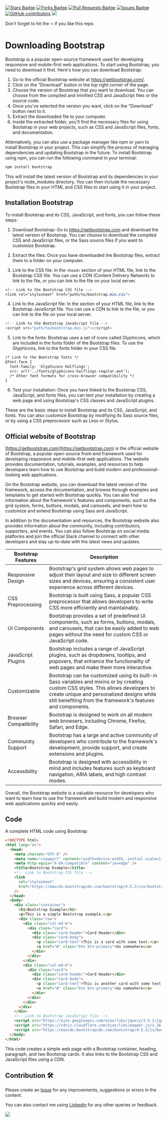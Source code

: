 <a href="https://github.com/drshahizan/learn-php/stargazers"><img src="https://img.shields.io/github/stars/drshahizan/learn-php" alt="Stars Badge"/></a>
<a href="https://github.com/drshahizan/learn-php/network/members"><img src="https://img.shields.io/github/forks/drshahizan/learn-php" alt="Forks Badge"/></a>
<a href="https://github.com/drshahizan/learn-php/pulls"><img src="https://img.shields.io/github/issues-pr/drshahizan/learn-php" alt="Pull Requests Badge"/></a>
<a href="https://github.com/drshahizan/learn-php/issues"><img src="https://img.shields.io/github/issues/drshahizan/learn-php" alt="Issues Badge"/></a>
<a href="https://github.com/drshahizan/learn-php/graphs/contributors"><img alt="GitHub contributors" src="https://img.shields.io/github/contributors/drshahizan/learn-php?color=2b9348"></a>
![](https://visitor-badge.glitch.me/badge?page_id=drshahizan/learn-php)

Don't forget to hit the :star: if you like this repo.

# Downloading Bootstrap

Bootstrap is a popular open-source framework used for developing responsive and mobile-first web applications. To start using Bootstrap, you need to download it first. Here's how you can download Bootstrap:

1. Go to the official Bootstrap website at https://getbootstrap.com/.
2. Click on the "Download" button in the top right corner of the page.
3. Choose the version of Bootstrap that you want to download. You can choose from the compiled and minified CSS and JavaScript files or the source code.
4. Once you've selected the version you want, click on the "Download" button next to it.
5. Extract the downloaded file to your computer.
6. Inside the extracted folder, you'll find the necessary files for using Bootstrap in your web projects, such as CSS and JavaScript files, fonts, and documentation.

Alternatively, you can also use a package manager like npm or yarn to install Bootstrap in your project. This can simplify the process of managing dependencies and updating Bootstrap in the future. To install Bootstrap using npm, you can run the following command in your terminal:

```html
npm install bootstrap
```

This will install the latest version of Bootstrap and its dependencies in your project's node_modules directory. You can then include the necessary Bootstrap files in your HTML and CSS files to start using it in your project.

## Installation Bootstrap

To install Bootstrap and its CSS, JavaScript, and fonts, you can follow these steps:

1. Download Bootstrap: Go to https://getbootstrap.com and download the latest version of Bootstrap. You can choose to download the compiled CSS and JavaScript files, or the Sass source files if you want to customize Bootstrap.

2. Extract the files: Once you have downloaded the Bootstrap files, extract them to a folder on your computer.

3. Link to the CSS file: In the `<head>` section of your HTML file, link to the Bootstrap CSS file. You can use a CDN (Content Delivery Network) to link to the file, or you can link to the file on your local server.

```css
<!-- Link to the Bootstrap CSS file -->
<link rel="stylesheet" href="path/to/bootstrap.min.css">
```

4. Link to the JavaScript file: In the <body> section of your HTML file, link to the Bootstrap JavaScript file. You can use a CDN to link to the file, or you can link to the file on your local server.

```javascript
<!-- Link to the Bootstrap JavaScript file -->
<script src="path/to/bootstrap.min.js"></script>
```

5. Link to the fonts: Bootstrap uses a set of icons called Glyphicons, which are included in the fonts folder of the Bootstrap files. To use the Glyphicons, link to the fonts folder in your CSS file.

```html
/* Link to the Bootstrap fonts */
@font-face {
  font-family: 'Glyphicons Halflings';
  src: url('../fonts/glyphicons-halflings-regular.eot');
  /* Other font formats for cross-browser compatibility */
}
```

6. Test your installation: Once you have linked to the Bootstrap CSS, JavaScript, and fonts files, you can test your installation by creating a web page and using Bootstrap's CSS classes and JavaScript plugins.

These are the basic steps to install Bootstrap and its CSS, JavaScript, and fonts. You can also customize Bootstrap by modifying its Sass source files, or by using a CSS preprocessor such as Less or Stylus.

## Official website of Bootstrap 
[https://getbootstrap.com](https://getbootstrap.com) is the official website of Bootstrap, a popular open-source front-end framework used for developing responsive and mobile-first web applications. The website provides documentation, tutorials, examples, and resources to help developers learn how to use Bootstrap and build modern and professional-looking web applications.

On the Bootstrap website, you can download the latest version of the framework, access the documentation, and browse through examples and templates to get started with Bootstrap quickly. You can also find information about the framework's features and components, such as the grid system, forms, buttons, modals, and carousels, and learn how to customize and extend Bootstrap using Sass and JavaScript.

In addition to the documentation and resources, the Bootstrap website also provides information about the community, including contributors, supporters, and events. You can also follow Bootstrap on social media platforms and join the official Slack channel to connect with other developers and stay up-to-date with the latest news and updates.

| Bootstrap Features | Description |
| --- | --- |
| Responsive Design | Bootstrap's grid system allows web pages to adjust their layout and size to different screen sizes and devices, ensuring a consistent user experience across different devices. |
| CSS Preprocessing | Bootstrap is built using Sass, a popular CSS preprocessor that allows developers to write CSS more efficiently and maintainably. |
| UI Components | Bootstrap provides a set of predefined UI components, such as forms, buttons, modals, and carousels, that can be easily added to web pages without the need for custom CSS or JavaScript code. |
| JavaScript Plugins | Bootstrap includes a range of JavaScript plugins, such as dropdowns, tooltips, and popovers, that enhance the functionality of web pages and make them more interactive. |
| Customizable | Bootstrap can be customized using its built-in Sass variables and mixins or by creating custom CSS styles. This allows developers to create unique and personalized designs while still benefiting from the framework's features and components. |
| Browser Compatibility | Bootstrap is designed to work on all modern web browsers, including Chrome, Firefox, Safari, and Edge. |
| Community Support | Bootstrap has a large and active community of developers who contribute to the framework's development, provide support, and create extensions and plugins. |
| Accessibility | Bootstrap is designed with accessibility in mind and includes features such as keyboard navigation, ARIA labels, and high contrast modes. |

Overall, the Bootstrap website is a valuable resource for developers who want to learn how to use the framework and build modern and responsive web applications quickly and easily.

## Code
A complete HTML code using Bootstrap

```html
<!DOCTYPE html>
<html lang="en">
  <head>
    <meta charset="UTF-8" />
    <meta name="viewport" content="width=device-width, initial-scale=1.0" />
    <meta http-equiv="X-UA-Compatible" content="ie=edge" />
    <title>Bootstrap Example</title>
    <!-- Link to Bootstrap CSS file -->
    <link
      rel="stylesheet"
      href="https://maxcdn.bootstrapcdn.com/bootstrap/4.5.2/css/bootstrap.min.css"
    />
  </head>
  <body>
    <div class="container">
      <h1>Bootstrap Example</h1>
      <p>This is a simple Bootstrap example.</p>
      <div class="row">
        <div class="col-md-6">
          <div class="card">
            <div class="card-header">Card Header</div>
            <div class="card-body">
              <p class="card-text">This is a card with some text.</p>
              <a href="#" class="btn btn-primary">Go somewhere</a>
            </div>
          </div>
        </div>
        <div class="col-md-6">
          <div class="card">
            <div class="card-header">Card Header</div>
            <div class="card-body">
              <p class="card-text">This is another card with some text.</p>
              <a href="#" class="btn btn-primary">Go somewhere</a>
            </div>
          </div>
        </div>
      </div>
    </div>
    <!-- Link to Bootstrap JavaScript file -->
    <script src="https://ajax.googleapis.com/ajax/libs/jquery/3.5.1/jquery.min.js"></script>
    <script src="https://cdnjs.cloudflare.com/ajax/libs/popper.js/1.16.0/umd/popper.min.js"></script>
    <script src="https://maxcdn.bootstrapcdn.com/bootstrap/4.5.2/js/bootstrap.min.js"></script>
  </body>
</html>

```

This code creates a simple web page with a Bootstrap container, heading, paragraph, and two Bootstrap cards. It also links to the Bootstrap CSS and JavaScript files using a CDN.

## Contribution 🛠️
Please create an [Issue](https://github.com/drshahizan/learn-php/issues) for any improvements, suggestions or errors in the content.

You can also contact me using [Linkedin](https://www.linkedin.com/in/drshahizan/) for any other queries or feedback.

![](https://visitor-badge.glitch.me/badge?page_id=drshahizan)
